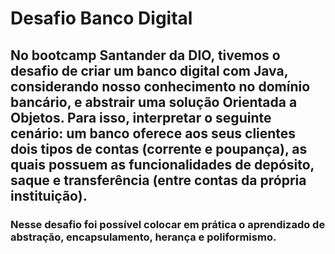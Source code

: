 # Desafio Banco Digital

## No bootcamp Santander da DIO, tivemos o desafio de criar um banco digital com Java, considerando nosso conhecimento no domínio bancário, e abstrair uma solução Orientada a Objetos. Para isso, interpretar o seguinte cenário: um banco oferece aos seus clientes dois tipos de contas (corrente e poupança), as quais possuem as funcionalidades de depósito, saque e transferência (entre contas da própria instituição).

### Nesse desafio foi possível colocar em prática o aprendizado de abstração, encapsulamento, herança e poliformismo.
